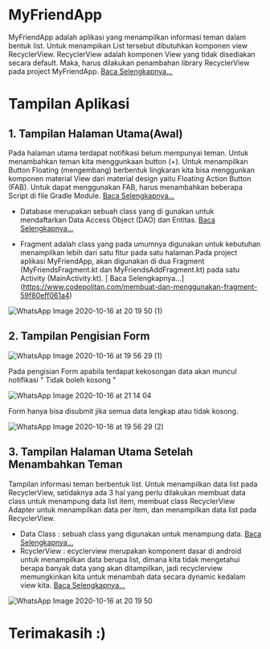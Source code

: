 # MyFriendApp
MyFriendApp adalah aplikasi yang menampilkan informasi teman dalam bentuk list. Untuk menampikan List tersebut dibutuhkan komponen view RecyclerView. RecyclerView adalah komponen View yang tidak disediakan secara default. Maka, harus dilakukan penambahan library RecyclerView pada project MyFriendApp. [ Baca Selengkapnya...](https://developer.android.com/guide/topics/ui/layout/recyclerview?hl=id)

# Tampilan Aplikasi 

## 1. Tampilan Halaman Utama(Awal)
Pada halaman utama terdapat notifikasi belum mempunyai teman. Untuk menambahkan teman kita menggunkaan button (+).
Untuk menampilkan Button Floating (mengembang) berbentuk lingkaran kita bisa menggunkan komponen material View dari material design yaitu Floating Action Button (FAB).
Untuk dapat menggunakan FAB, harus menambahkan beberapa Script di file Gradle Module.  [ Baca Selengkapnya...](https://byjonathanblog.wordpress.com/2018/11/13/floating-action-button-definisi-dan-studi-kasus/)

- Database merupakan sebuah class yang di gunakan untuk mendaftarkan Data Access Object (DAO) dan Entitas. [ Baca Selengkapnya...](https://developer.android.com/training/data-storage/room?hl=id)

- Fragment adalah class yang pada umumnya digunakan untuk kebutuhan menampilkan lebih dari satu fitur pada satu halaman.Pada project aplikasi MyFriendApp, akan 
digunakan di dua Fragment (MyFriendsFragment.kt dan MyFriendsAddFragment.kt) pada satu Activity (MainActivity.kt).  [ Baca Selengkapnya...] (https://www.codepolitan.com/membuat-dan-menggunakan-fragment-59f80eff061a4)

![WhatsApp Image 2020-10-16 at 20 19 50 (1)](https://user-images.githubusercontent.com/60412314/96265929-4179c880-0ff0-11eb-9029-821718ce48f2.jpeg)



## 2. Tampilan Pengisian Form

![WhatsApp Image 2020-10-16 at 19 56 29 (1)](https://user-images.githubusercontent.com/60412314/96265917-3de64180-0ff0-11eb-8442-ed019d362df9.jpeg)

Pada pengisian Form apabila terdapat kekosongan data akan muncul notifikasi " Tidak boleh kosong "

![WhatsApp Image 2020-10-16 at 21 14 04](https://user-images.githubusercontent.com/60412314/96269464-9cadba00-0ff4-11eb-9bfd-4d90fd8e970f.jpeg)

Form hanya bisa disubmit jika semua data lengkap atau tidak kosong.

![WhatsApp Image 2020-10-16 at 19 56 29 (2)](https://user-images.githubusercontent.com/60412314/96265901-3888f700-0ff0-11eb-878b-1f98d17fd549.jpeg)



## 3. Tampilan Halaman Utama Setelah Menambahkan Teman

Tampilan informasi teman berbentuk list.
Untuk menampilkan data list pada RecyclerView, setidaknya ada 3 hal yang perlu dilakukan membuat data class untuk menampung data list item, membuat class RecyclerView Adapter untuk menampilkan data per item, dan menampilkan data list pada RecyclerView.
- Data Class : sebuah class yang digunakan untuk menampung data. [ Baca Selengkapnya...](https://medium.com/@yogiwisesa/kotlin-data-class-b2eae1b60751)
- RcyclerView : ecyclerview merupakan komponent dasar di android untuk menampilkan data berupa list, dimana kita tidak mengetahui berapa banyak data yang akan ditampilkan, jadi recyclerview memungkinkan kita untuk menambah data secara dynamic kedalam view kita. [ Baca Selengkapnya...](https://pratamawijaya.com/programming/android-recyclerview-kotlin/)

![WhatsApp Image 2020-10-16 at 20 19 50](https://user-images.githubusercontent.com/60412314/96265943-4474b900-0ff0-11eb-92a1-ff9c8c4114da.jpeg)

# Terimakasih :)

